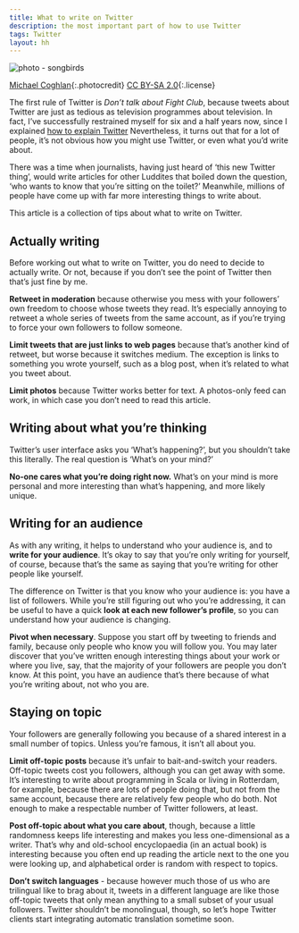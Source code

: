 ```yaml
---
title: What to write on Twitter
description: the most important part of how to use Twitter
tags: Twitter
layout: hh
---
```


![photo - songbirds](birds-pylon.jpg)

[Michael Coghlan](https://www.flickr.com/photos/mikecogh/14410924093){:.photocredit}
[CC BY-SA 2.0](https://creativecommons.org/licenses/by-sa/2.0/){:.license}

The first rule of Twitter is _Don’t talk about Fight Club_, because tweets about Twitter are just as tedious as television programmes about television. In fact, I’ve successfully restrained myself for six and a half years now, since I explained [how to explain Twitter](http://blog.lunatech.com/2008/08/14/how-explain-twitter) Nevertheless, it turns out that for a lot of people, it’s not obvious how you might use Twitter, or even what you’d write about.

There was a time when journalists, having just heard of ‘this new Twitter thing’, would write articles for other Luddites that boiled down the question, ‘who wants to know that you’re sitting on the toilet?’ Meanwhile, millions of people have come up with far more interesting things to write about.

This article is a collection of tips about what to write on Twitter.


## Actually writing

Before working out what to write on Twitter, you do need to decide to actually write. Or not, because if you don’t see the point of Twitter then that’s just fine by me.

**Retweet in moderation** because otherwise you mess with your followers’ own freedom to choose whose tweets they read. It’s especially annoying to retweet a whole series of tweets from the same account, as if you’re trying to force your own followers to follow someone.

**Limit tweets that are just links to web pages** because that’s another kind of retweet, but worse because it switches medium. The exception is links to something you wrote yourself, such as a blog post, when it’s related to what you tweet about.

**Limit photos** because Twitter works better for text. A photos-only feed can work, in which case you don’t need to read this article.


## Writing about what you’re thinking

Twitter’s user interface asks you ‘What’s happening?’, but you shouldn’t take this literally. The real question is ‘What’s on your mind?’

**No-one cares what you’re doing right now.** What’s on your mind is more personal and more interesting than what’s happening, and more likely unique.


## Writing for an audience

As with any writing, it helps to understand who your audience is, and to **write for your audience**. It’s okay to say that you’re only writing for yourself, of course, because that’s the same as saying that you’re writing for other people like yourself.

The difference on Twitter is that you know who your audience is: you have a list of followers. While you’re still figuring out who you’re addressing, it can be useful to have a quick **look at each new follower’s profile**, so you can understand how your audience is changing.

**Pivot when necessary**. Suppose you start off by tweeting to friends and family, because only people who know you will follow you. You may later discover that you’ve written enough interesting things about your work or where you live, say, that the majority of your followers are people you don’t know. At this point, you have an audience that’s there because of what you’re writing about, not who you are.


## Staying on topic

Your followers are generally following you because of a shared interest in a small number of topics. Unless you’re famous, it isn’t all about you.

**Limit off-topic posts** because it’s unfair to bait-and-switch your readers. Off-topic tweets cost you followers, although you can get away with some. It’s interesting to write about programming in Scala or living in Rotterdam, for example, because there are lots of people doing that, but not from the same account, because there are relatively few people who do both. Not enough to make a respectable number of Twitter followers, at least.

**Post off-topic about what you care about**, though, because a little randomness keeps life interesting and makes you less one-dimensional as a writer. That’s why and old-school encyclopaedia (in an actual book) is interesting because you often end up reading the article next to the one you were looking up, and alphabetical order is random with respect to topics.

**Don’t switch languages** - because however much those of us who are trilingual like to brag about it, tweets in a different language are like those off-topic tweets that only mean anything to a small subset of your usual followers. Twitter shouldn’t be monolingual, though, so let’s hope Twitter clients start integrating automatic translation sometime soon.
